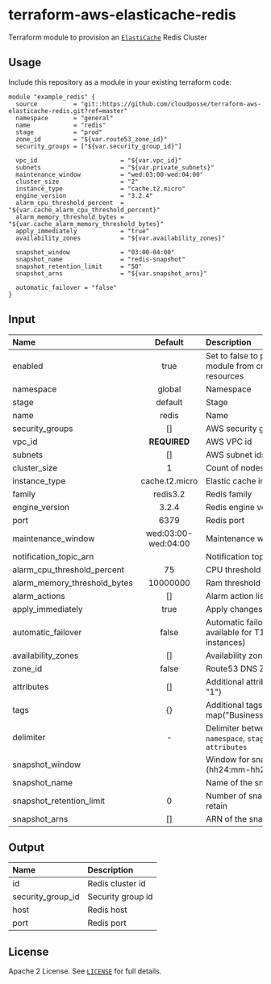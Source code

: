 # terraform-aws-elasticache-redis

Terraform module to provision an [`ElastiCache`](https://aws.amazon.com/elasticache/) Redis Cluster


## Usage

Include this repository as a module in your existing terraform code:

```hcl
module "example_redis" {
  source          = "git::https://github.com/cloudposse/terraform-aws-elasticache-redis.git?ref=master"
  namespace       = "general"
  name            = "redis"
  stage           = "prod"
  zone_id         = "${var.route53_zone_id}"
  security_groups = ["${var.security_group_id}"]

  vpc_id                       = "${var.vpc_id}"
  subnets                      = "${var.private_subnets}"
  maintenance_window           = "wed:03:00-wed:04:00"
  cluster_size                 = "2"
  instance_type                = "cache.t2.micro"
  engine_version               = "3.2.4"
  alarm_cpu_threshold_percent  = "${var.cache_alarm_cpu_threshold_percent}"
  alarm_memory_threshold_bytes = "${var.cache_alarm_memory_threshold_bytes}"
  apply_immediately            = "true"
  availability_zones           = "${var.availability_zones}"

  snapshot_window              = "03:00-04:00"
  snapshot_name                = "redis-snapshot"
  snapshot_retention_limit     = "50"
  snapshot_arns                = "${var.snapshot_arns}"

  automatic_failover = "false"
}
```


## Input

|  Name                        |  Default            |  Description                                                    |
|:-----------------------------|:-------------------:|:----------------------------------------------------------------|
| enabled                      | true                | Set to false to prevent the module from creating any resources  |
| namespace                    | global              | Namespace                                                       |
| stage                        | default             | Stage                                                           |
| name                         | redis               | Name                                                            |
| security_groups              | []                  | AWS security group ids                                          |
| vpc_id                       | __REQUIRED__        | AWS VPC id                                                      |
| subnets                      | []                  | AWS subnet ids                                                  |
| cluster_size                 | 1                   | Count of nodes in cluster                                       |
| instance_type                | cache.t2.micro      | Elastic cache instance type                                     |
| family                       | redis3.2            | Redis family                                                    |
| engine_version               | 3.2.4               | Redis engine version                                            |
| port                         | 6379                | Redis port                                                      |
| maintenance_window           | wed:03:00-wed:04:00 | Maintenance window                                              |
| notification_topic_arn       |                     | Notification topic arn                                          |
| alarm_cpu_threshold_percent  | 75                  | CPU threshold alarm level                                       |
| alarm_memory_threshold_bytes | 10000000            | Ram threshold alarm level                                       |
| alarm_actions                | []                  | Alarm action list                                               |
| apply_immediately            | true                | Apply changes immediately                                       |
| automatic_failover           | false               | Automatic failover (Not available for T1/T2 instances)          |
| availability_zones           | []                  | Availability zone ids                                           |
| zone_id                      | false               | Route53 DNS Zone id                                             |
| attributes                   | []                  | Additional attributes (_e.g._ "1")                              |
| tags                         | {}                  | Additional tags (_e.g._ map("BusinessUnit","ABC")               |
| delimiter                    | -                   | Delimiter between `name`, `namespace`, `stage` and `attributes` |
| snapshot_window              |                     | Window for snapshots (hh24:mm-hh24mm)                           |
| snapshot_name                |                     | Name of the snapshot                                            |
| snapshot_retention_limit     | 0                   | Number of snapshots to retain                                   |
| snapshot_arns                | []                  | ARN of the snapshots                                            |



## Output

| Name              | Description       |
|:------------------|:------------------|
| id                | Redis cluster id  |
| security_group_id | Security group id |
| host              | Redis host        |
| port              | Redis port        |


## License

Apache 2 License. See [`LICENSE`](LICENSE) for full details.
